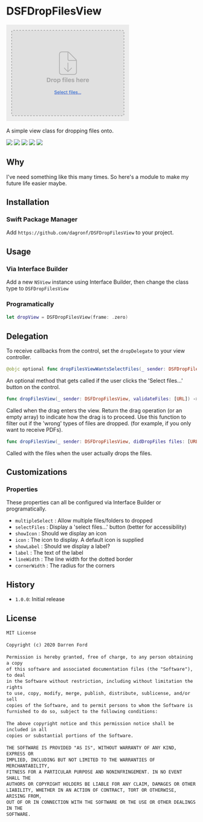 # DSFDropFilesView

![](https://github.com/dagronf/dagronf.github.io/blob/master/art/projects/DSFDropFilesView/screenshot.png?raw=true)

A simple view class for dropping files onto.

![](https://img.shields.io/github/v/tag/dagronf/DSFDropFilesView) ![](https://img.shields.io/badge/macOS-10.11+-red) ![](https://img.shields.io/badge/Swift-5.0-orange.svg)
![](https://img.shields.io/badge/License-MIT-lightgrey) [![](https://img.shields.io/badge/spm-compatible-brightgreen.svg?style=flat)](https://swift.org/package-manager)


## Why

I've need something like this many times. So here's a module to make my future life easier maybe.

## Installation

### Swift Package Manager

Add `https://github.com/dagronf/DSFDropFilesView` to your project.

## Usage

### Via Interface Builder

Add a new `NSView` instance using Interface Builder, then change the class type to `DSFDropFilesView`

### Programatically

```swift
let dropView = DSFDropFilesView(frame: .zero)
```

## Delegation

To receive callbacks from the control, set the `dropDelegate` to your view controller.

```swift
@objc optional func dropFilesViewWantsSelectFiles(_ sender: DSFDropFilesView)
```
An optional method that gets called if the user clicks the 'Select files...' button on the control.

```swift
func dropFilesView(_ sender: DSFDropFilesView, validateFiles: [URL]) -> NSDragOperation
```
Called when the drag enters the view. Return the drag operation (or an empty array) to indicate how the drag is to proceed. Use this function to filter out if the 'wrong' types of files are dropped. (for example, if you only want to receive PDFs).

```swift
func dropFilesView(_ sender: DSFDropFilesView, didDropFiles files: [URL]) -> Bool
```
Called with the files when the user actually drops the files.

## Customizations

### Properties

These properties can all be configured via Interface Builder or programatically.

* `multipleSelect` : Allow multiple files/folders to dropped
* `selectFiles` : Display a 'select files...' button (better for accessibility)
* `showIcon` : Should we display an icon
* `icon` : The icon to display. A default icon is supplied
* `showLabel` : Should we display a label?
* `label` : The text of the label
* `lineWidth` : The line width for the dotted border
* `cornerWidth` : The radius for the corners

## History

* `1.0.0`: Initial release

## License

```
MIT License

Copyright (c) 2020 Darren Ford

Permission is hereby granted, free of charge, to any person obtaining a copy
of this software and associated documentation files (the "Software"), to deal
in the Software without restriction, including without limitation the rights
to use, copy, modify, merge, publish, distribute, sublicense, and/or sell
copies of the Software, and to permit persons to whom the Software is
furnished to do so, subject to the following conditions:

The above copyright notice and this permission notice shall be included in all
copies or substantial portions of the Software.

THE SOFTWARE IS PROVIDED "AS IS", WITHOUT WARRANTY OF ANY KIND, EXPRESS OR
IMPLIED, INCLUDING BUT NOT LIMITED TO THE WARRANTIES OF MERCHANTABILITY,
FITNESS FOR A PARTICULAR PURPOSE AND NONINFRINGEMENT. IN NO EVENT SHALL THE
AUTHORS OR COPYRIGHT HOLDERS BE LIABLE FOR ANY CLAIM, DAMAGES OR OTHER
LIABILITY, WHETHER IN AN ACTION OF CONTRACT, TORT OR OTHERWISE, ARISING FROM,
OUT OF OR IN CONNECTION WITH THE SOFTWARE OR THE USE OR OTHER DEALINGS IN THE
SOFTWARE.
```
